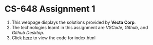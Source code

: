 # CS-648 Assignment 1

1. This webpage displays the solutions provided by **Vecta Corp**. 
3. The technologies learnt in this assignment are _VSCode_, _Github_, and _Github Desktop_.
4. Click [here](https://github.com/ShrirajSDSU/CS-648-Assignment-1/blob/main/index.html) to view the code for index.html
